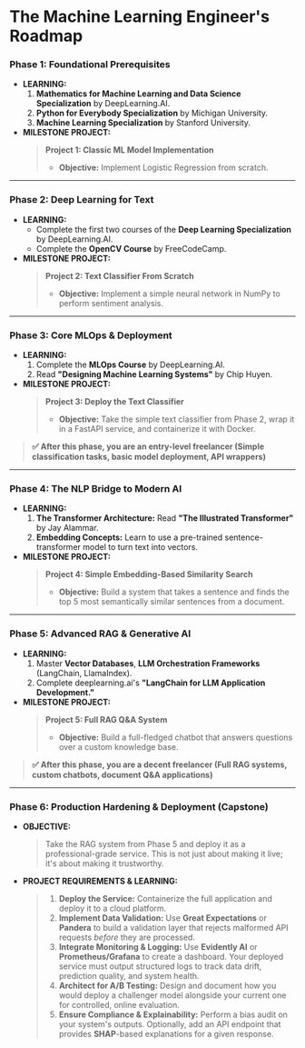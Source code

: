 # The Machine Learning Engineer's Roadmap

### **Phase 1: Foundational Prerequisites**

* **LEARNING:**
    1.  **Mathematics for Machine Learning and Data Science Specialization** by DeepLearning.AI.
    2.  **Python for Everybody Specialization** by Michigan University.
    3.  **Machine Learning Specialization** by Stanford University.
* **MILESTONE PROJECT:**
    > **Project 1: Classic ML Model Implementation**
    >
    > * **Objective:** Implement Logistic Regression from scratch.

---

### **Phase 2: Deep Learning for Text**

* **LEARNING:**
    * Complete the first two courses of the **Deep Learning Specialization** by DeepLearning.AI.
    * Complete the **OpenCV Course** by FreeCodeCamp.
* **MILESTONE PROJECT:**
    > **Project 2: Text Classifier From Scratch**
    >
    > * **Objective:** Implement a simple neural network in NumPy to perform sentiment analysis.

---

### **Phase 3: Core MLOps & Deployment**

* **LEARNING:**
    1.  Complete the **MLOps Course** by DeepLearning.AI.
    2.  Read **"Designing Machine Learning Systems"** by Chip Huyen.
* **MILESTONE PROJECT:**
    > **Project 3: Deploy the Text Classifier**
    >
    > * **Objective:** Take the simple text classifier from Phase 2, wrap it in a FastAPI service, and containerize it with Docker.

> **✅ After this phase, you are an entry-level freelancer (Simple classification tasks, basic model deployment, API wrappers)**

---

### **Phase 4: The NLP Bridge to Modern AI**

* **LEARNING:**
    1.  **The Transformer Architecture:** Read **"The Illustrated Transformer"** by Jay Alammar.
    2.  **Embedding Concepts:** Learn to use a pre-trained sentence-transformer model to turn text into vectors.
* **MILESTONE PROJECT:**
    > **Project 4: Simple Embedding-Based Similarity Search**
    >
    > * **Objective:** Build a system that takes a sentence and finds the top 5 most semantically similar sentences from a document.

---

### **Phase 5: Advanced RAG & Generative AI**

* **LEARNING:**
    1.  Master **Vector Databases**, **LLM Orchestration Frameworks** (LangChain, LlamaIndex).
    2.  Complete deeplearning.ai's **"LangChain for LLM Application Development."**
* **MILESTONE PROJECT:**
    > **Project 5: Full RAG Q&A System**
    >
    > * **Objective:** Build a full-fledged chatbot that answers questions over a custom knowledge base.

> **✅ After this phase, you are a decent freelancer (Full RAG systems, custom chatbots, document Q&A applications)**

---

### **Phase 6: Production Hardening & Deployment (Capstone)**

* **OBJECTIVE:**
    > Take the RAG system from Phase 5 and deploy it as a professional-grade service. This is not just about making it live; it's about making it trustworthy.
* **PROJECT REQUIREMENTS & LEARNING:**
    > 1.  **Deploy the Service:** Containerize the full application and deploy it to a cloud platform.
    > 2.  **Implement Data Validation:** Use **Great Expectations** or **Pandera** to build a validation layer that rejects malformed API requests *before* they are processed.
    > 3.  **Integrate Monitoring & Logging:** Use **Evidently AI** or **Prometheus/Grafana** to create a dashboard. Your deployed service must output structured logs to track data drift, prediction quality, and system health.
    > 4.  **Architect for A/B Testing:** Design and document how you would deploy a challenger model alongside your current one for controlled, online evaluation.
    > 5.  **Ensure Compliance & Explainability:** Perform a bias audit on your system's outputs. Optionally, add an API endpoint that provides **SHAP**-based explanations for a given response.
